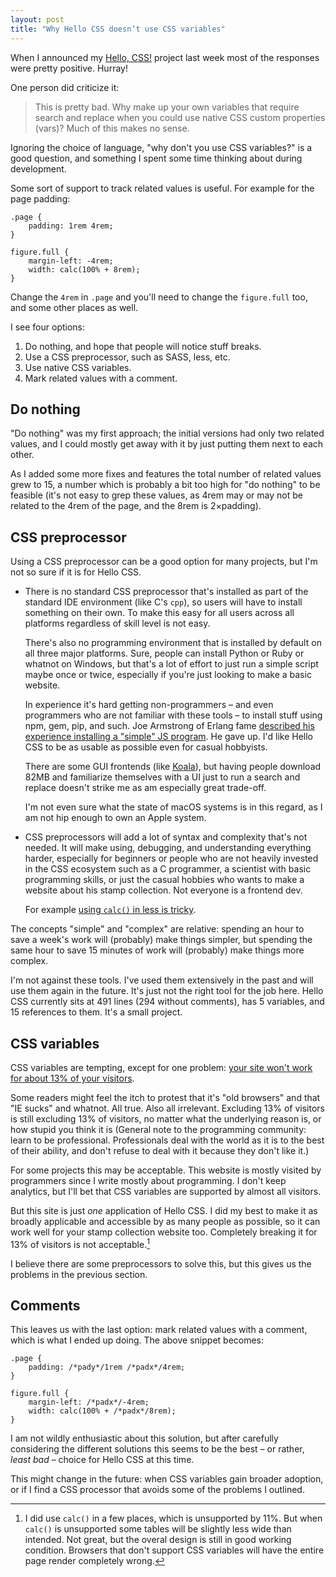```yaml
---
layout: post
title: "Why Hello CSS doesn’t use CSS variables"
---
```


When I announced my [Hello, CSS!](https://github.com/carpetsmoker/hello-css)
project last week most of the responses were pretty positive. Hurray!

One person did criticize it:

> This is pretty bad. Why make up your own variables that require search and
> replace when you could use native CSS custom properties (vars)? Much of this
> makes no sense.

Ignoring the choice of language, "why don't you use CSS variables?" is a good
question, and something I spent some time thinking about during development.

Some sort of support to track related values is useful. For example for the page
padding:

	.page {
		padding: 1rem 4rem;
	}

	figure.full {
		margin-left: -4rem;
		width: calc(100% + 8rem);
	}

Change the `4rem` in `.page` and you'll need to change the `figure.full` too,
and some other places as well.

I see four options:

1. Do nothing, and hope that people will notice stuff breaks.
2. Use a CSS preprocessor, such as SASS, less, etc.
3. Use native CSS variables.
4. Mark related values with a comment.

Do nothing
----------

"Do nothing" was my first approach; the initial versions had only two related
values, and I could mostly get away with it by just putting them next to each
other.

As I added some more fixes and features the total number of related values grew
to 15, a number which is probably a bit too high for "do nothing" to be feasible
(it's not easy to grep these values, as 4rem may or may not be related to the
4rem of the page, and the 8rem is 2×padding).

CSS preprocessor
----------------

Using a CSS preprocessor can be a good option for many projects, but I'm not so
sure if it is for Hello CSS.

- There is no standard CSS preprocessor that's installed as part of the standard
  IDE environment (like C's `cpp`), so users will have to install something on
  their own. To make this easy for all users across all platforms regardless of
  skill level is not easy.

  There's also no programming environment that is installed by default on all
  three major platforms.
  Sure, people can install Python or Ruby or whatnot on Windows, but that's a
  lot of effort to just run a simple script maybe once or twice, especially if
  you're just looking to make a basic website.

  In experience it's hard getting non-programmers – and even programmers who are not
  familiar with these tools – to install stuff using npm, gem, pip, and such.
  Joe Armstrong of Erlang fame [described his experience installing a "simple"
  JS program](https://youtu.be/lKXe3HUG2l4?t=156). He gave up. I'd like Hello
  CSS to be as usable as possible even for casual hobbyists.

  There are some GUI frontends (like [Koala](http://koala-app.com/)), but having
  people download 82MB and familiarize themselves with a UI just to run a search
  and replace doesn't strike me as am especially great trade-off.

  I'm not even sure what the state of macOS systems is in this regard, as I am
  not hip enough to own an Apple system.

- CSS preprocessors will add a lot of syntax and complexity that's not needed.
  It will make using, debugging, and understanding everything harder, especially
  for beginners or people who are not heavily invested in the CSS ecosystem such
  as a C programmer, a scientist with basic programming skills, or just the
  casual hobbies who wants to make a website about his stamp collection. Not
  everyone is a frontend dev.

  For example [using `calc()` in less is
  tricky](https://stackoverflow.com/q/17904088/660921).

The concepts "simple" and "complex" are relative: spending an hour to save a
week's work will (probably) make things simpler, but spending the same hour to
save 15 minutes of work will (probably) make things more complex.

I'm not against these tools. I've used them extensively in the past and will use
them again in the future. It's just not the right tool for the job here. Hello
CSS currently sits at 491 lines (294 without comments), has 5 variables, and 15
references to them. It's a small project.

CSS variables
-------------

CSS variables are tempting, except for one problem: [your site won't work for
about 13% of your visitors](https://caniuse.com/#feat=css-variables).

Some readers might feel the itch to protest that it's "old browsers" and that
"IE sucks" and whatnot. All true. Also all irrelevant. Excluding 13% of visitors
is still excluding 13% of visitors, no matter what the underlying reason is, or
how stupid you think it is (General note to the programming community: learn to
be professional. Professionals deal with the world as it is to the best of their
ability, and don't refuse to deal with it because they don't like it.)

For some projects this may be acceptable. This website is mostly visited by
pro&shy;gram&shy;mers since I write mostly about programming. I don't keep analytics, but
I'll bet that CSS variables are supported by almost all visitors.

But this site is just *one* application of Hello CSS. I did my best to make it
as broadly applicable and accessible by as many people as possible, so it can
work well for your stamp collection website too.
Completely breaking it for 13% of visitors is not acceptable.[^1]

I believe there are some preprocessors to solve this, but this gives us the
problems in the previous section.

[^1]: I did use `calc()` in a few places, which is unsupported by 11%. But when
	  `calc()` is unsupported some tables will be slightly less wide than
	  intended. Not great, but the overal design is still in good working
	  condition. Browsers that don't support CSS variables will have the entire
	  page render completely wrong.

Comments
--------

This leaves us with the last option: mark related values with a comment, which
is what I ended up doing. The above snippet becomes:

	.page {
		padding: /*pady*/1rem /*padx*/4rem;
	}

	figure.full {
		margin-left: /*padx*/-4rem;
		width: calc(100% + /*padx*/8rem);
	}

I am not wildly enthusiastic about this solution, but after carefully
considering the different solutions this seems to be the best – or rather,
*least bad* – choice for Hello CSS at this time.

This might change in the future: when CSS variables gain broader adoption, or if
I find a CSS processor that avoids some of the problems I outlined.

